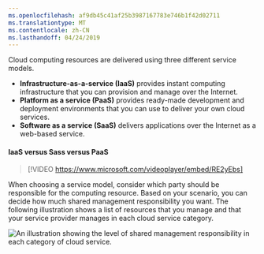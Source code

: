 ```yaml
---
ms.openlocfilehash: af9db45c41af25b3987167783e746b1f42d02711
ms.translationtype: MT
ms.contentlocale: zh-CN
ms.lasthandoff: 04/24/2019
---
```

Cloud computing resources are delivered using three different service models.

- **Infrastructure-as-a-service (IaaS)** provides instant computing infrastructure that you can provision and manage over the Internet.
- **Platform as a service (PaaS)** provides ready-made development and deployment environments that you can use to deliver your own cloud services.
- **Software as a service (SaaS)** delivers applications over the Internet as a web-based service.

#### <a name="iaas-versus-sass-versus-paas"></a>IaaS versus Sass versus PaaS

> [!VIDEO https://www.microsoft.com/videoplayer/embed/RE2yEbs]

When choosing a service model, consider which party should be responsible for the computing resource. Based on your scenario, you can decide how much shared management responsibility you want. The following illustration shows a list of resources that you manage and that your service provider manages in each cloud service category.

![An illustration showing the level of shared management responsibility in each category of cloud service.](../media/3-shared-responsibility.png)
